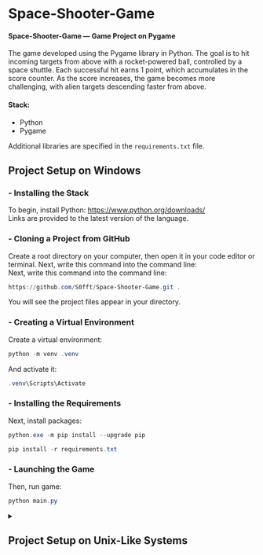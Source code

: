 # Space-Shooter-Game
#### Space-Shooter-Game — Game Project on Pygame
The game developed using the Pygame library in Python. The goal is to hit incoming targets from above with a rocket-powered ball, controlled by a space shuttle. Each successful hit earns 1 point, which accumulates in the score counter. As the score increases, the game becomes more challenging, with alien targets descending faster from above.

#### Stack:
- Python
- Pygame

Additional libraries are specified in the `requirements.txt` file.

## Project Setup on Windows

### - Installing the Stack
To begin, install Python: https://www.python.org/downloads/
<br>
Links are provided to the latest version of the language.

### - Cloning a Project from GitHub
Create a root directory on your computer, then open it in your code editor or terminal.
Next, write this command into the command line:
<br>
Next, write this command into the command line:
```powershell
https://github.com/S0fft/Space-Shooter-Game.git .
```
You will see the project files appear in your directory.

### - Creating a Virtual Environment
Create a virtual environment:
```powershell
python -m venv .venv
```

And activate it:

```powershell
.venv\Scripts\Activate
```

### - Installing the Requirements
Next, install packages:

```powershell
python.exe -m pip install --upgrade pip
```
```powershell
pip install -r requirements.txt
```

### - Launching the Game
Then, run game:
```powershell
python main.py
```

<details>
<summary><h2> Project Setup on Unix-Like Systems </h2></summary>
These commands do the same thing as described above but only on Unix systems: 
<br>

### - Installing the Stack
Install Python: https://www.python.org/downloads/
<br>
Link are provided to the latest version of the language.

### - Cloning a Project from GitHub
Create a root directory on your computer, then open it in your code editor or terminal.
<br>
Next, write this command into the command line:
```powershell
https://github.com/S0fft/Space-Shooter-Game.git .
```
You will see the project files appear in your directory.

### - Creating a Virtual Environment
```bash
python3 -m venv ../venv
```

```bash
source ../venv/bin/activate
```

### - Installing the Requirements
```bash
python3 -m pip install --upgrade pip
```
```bash
pip install -r requirements.txt
```

### - Launching the Game
```bash
python3 main.py
```
</details>
